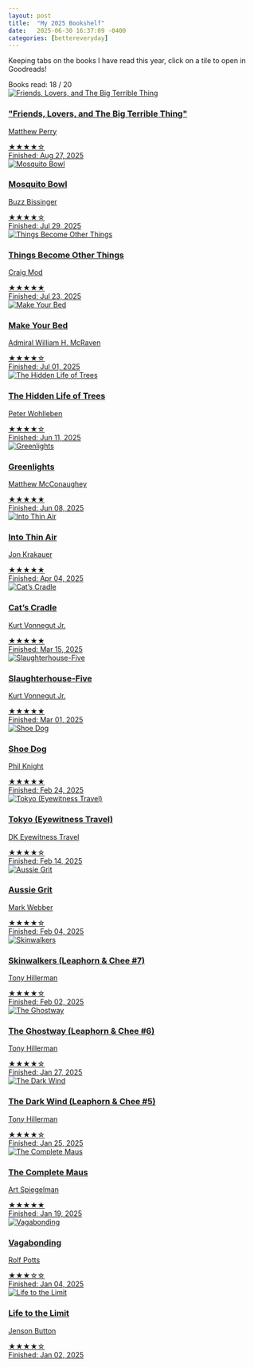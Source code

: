 ```yaml
---
layout: post
title:  "My 2025 Bookshelf"
date:   2025-06-30 16:37:09 -0400
categories: [bettereveryday]
---
```

Keeping tabs on the books I have read this year, click on a tile to open in Goodreads!

<div class="bookshelf-goal-meter">
  <span class="goal-label">Books read:</span>
  <span class="goal-current">18</span>
  <span class="goal-divider">/</span>
  <span class="goal-total">20</span>
  <div class="goal-meter-bar">
    <div class="goal-meter-fill" style="width: 90%"></div>
  </div>
</div>

<div class="bookshelf-grid">

  <a class="bookshelf-item" href="https://www.goodreads.com/book/show/59641216-friends-lovers-and-the-big-terrible-thing" target="_blank">
    <img src="/assets/bookshelf/friends.jpg" alt="Friends, Lovers, and The Big Terrible Thing" class="bookshelf-cover">
    <div class="bookshelf-content">
      <h3>"Friends, Lovers, and The Big Terrible Thing" </h3>
      <p>Matthew Perry</p>
      <div class="bookshelf-rating">★★★★☆</div>
      <div class="bookshelf-date">Finished: Aug 27, 2025</div>
    </div>
  </a>

  <a class="bookshelf-item" href="https://www.goodreads.com/book/show/58984654-the-mosquito-bowl" target="_blank">
    <img src="/assets/bookshelf/mosquito-bowl.jpg" alt="Mosquito Bowl" class="bookshelf-cover">
    <div class="bookshelf-content">
      <h3>Mosquito Bowl</h3>
      <p>Buzz Bissinger</p>
      <div class="bookshelf-rating">★★★★☆</div>
      <div class="bookshelf-date">Finished: Jul 29, 2025</div>
    </div>
  </a>

  <a class="bookshelf-item" href="https://www.goodreads.com/book/show/217245583-things-become-other-things" target="_blank">
    <img src="/assets/bookshelf/things-become-other-things.jpg" alt="Things Become Other Things" class="bookshelf-cover">
    <div class="bookshelf-content">
      <h3>Things Become Other Things</h3>
      <p>Craig Mod</p>
      <div class="bookshelf-rating">★★★★★</div>
      <div class="bookshelf-date">Finished: Jul 23, 2025</div>
    </div>
  </a>

  <a class="bookshelf-item" href="https://www.goodreads.com/book/show/31423133-make-your-bed" target="_blank">
    <img src="/assets/bookshelf/make-your-bed.jpg" alt="Make Your Bed" class="bookshelf-cover">
    <div class="bookshelf-content">
      <h3>Make Your Bed</h3>
      <p>Admiral William H. McRaven</p>
      <div class="bookshelf-rating">★★★★☆</div>
      <div class="bookshelf-date">Finished: Jul 01, 2025</div>
    </div>
  </a>

  <a class="bookshelf-item" href="https://www.goodreads.com/book/show/28256439-the-hidden-life-of-trees" target="_blank">
    <img src="/assets/bookshelf/hidden-life-of-trees.jpg" alt="The Hidden Life of Trees" class="bookshelf-cover">
    <div class="bookshelf-content">
      <h3>The Hidden Life of Trees</h3>
      <p>Peter Wohlleben</p>
      <div class="bookshelf-rating">★★★★☆</div>
      <div class="bookshelf-date">Finished: Jun 11, 2025</div>
    </div>
  </a>

  <a class="bookshelf-item" href="http://goodreads.com/book/show/52838315-greenlights" target="_blank">
    <img src="/assets/bookshelf/greenlights.jpg" alt="Greenlights" class="bookshelf-cover">
    <div class="bookshelf-content">
      <h3>Greenlights</h3>
      <p>Matthew McConaughey</p>
      <div class="bookshelf-rating">★★★★★</div>
      <div class="bookshelf-date">Finished: Jun 08, 2025</div>
    </div>
  </a>

  <a class="bookshelf-item" href="https://www.goodreads.com/book/show/1898.Into_Thin_Air" target="_blank">
    <img src="/assets/bookshelf/into-thin-air.jpg" alt="Into Thin Air" class="bookshelf-cover">
    <div class="bookshelf-content">
      <h3>Into Thin Air</h3>
      <p>Jon Krakauer</p>
      <div class="bookshelf-rating">★★★★★</div>
      <div class="bookshelf-date">Finished: Apr 04, 2025</div>
    </div>
  </a>

  <a class="bookshelf-item" href="https://www.goodreads.com/book/show/135479.Cat_s_Cradle" target="_blank">
    <img src="/assets/bookshelf/cats-cradle.jpg" alt="Cat’s Cradle" class="bookshelf-cover">
    <div class="bookshelf-content">
      <h3>Cat’s Cradle</h3>
      <p>Kurt Vonnegut Jr.</p>
      <div class="bookshelf-rating">★★★★★</div>
      <div class="bookshelf-date">Finished: Mar 15, 2025</div>
    </div>
  </a>

  <a class="bookshelf-item" href="https://www.goodreads.com/book/show/4981.Slaughterhouse_Five" target="_blank">
    <img src="/assets/bookshelf/slaughterhouse-five.jpg" alt="Slaughterhouse-Five" class="bookshelf-cover">
    <div class="bookshelf-content">
      <h3>Slaughterhouse-Five</h3>
      <p>Kurt Vonnegut Jr.</p>
      <div class="bookshelf-rating">★★★★★</div>
      <div class="bookshelf-date">Finished: Mar 01, 2025</div>
    </div>
  </a>

  <a class="bookshelf-item" href="https://www.goodreads.com/book/show/27220736-shoe-dog" target="_blank">
    <img src="/assets/bookshelf/shoe-dog.jpg" alt="Shoe Dog" class="bookshelf-cover">
    <div class="bookshelf-content">
      <h3>Shoe Dog</h3>
      <p>Phil Knight</p>
      <div class="bookshelf-rating">★★★★★</div>
      <div class="bookshelf-date">Finished: Feb 24, 2025</div>
    </div>
  </a>

  <a class="bookshelf-item" href="https://www.goodreads.com/book/show/17713680-tokyo" target="_blank">
    <img src="/assets/bookshelf/tokyo.jpg" alt="Tokyo (Eyewitness Travel)" class="bookshelf-cover">
    <div class="bookshelf-content">
      <h3>Tokyo (Eyewitness Travel)</h3>
      <p>DK Eyewitness Travel</p>
      <div class="bookshelf-rating">★★★★☆</div>
      <div class="bookshelf-date">Finished: Feb 14, 2025</div>
    </div>
  </a>

  <a class="bookshelf-item" href="https://www.goodreads.com/book/show/26023669-aussie-grit" target="_blank">
    <img src="/assets/bookshelf/aussie-grit.jpg" alt="Aussie Grit" class="bookshelf-cover">
    <div class="bookshelf-content">
      <h3>Aussie Grit</h3>
      <p>Mark Webber</p>
      <div class="bookshelf-rating">★★★★☆</div>
      <div class="bookshelf-date">Finished: Feb 04, 2025</div>
    </div>
  </a>

  <a class="bookshelf-item" href="https://www.goodreads.com/book/show/48162.Skinwalkers" target="_blank">
    <img src="/assets/bookshelf/skinwalkers.jpg" alt="Skinwalkers" class="bookshelf-cover">
    <div class="bookshelf-content">
      <h3>Skinwalkers (Leaphorn & Chee #7)</h3>
      <p>Tony Hillerman</p>
      <div class="bookshelf-rating">★★★★☆</div>
      <div class="bookshelf-date">Finished: Feb 02, 2025</div>
    </div>
  </a>

  <a class="bookshelf-item" href="https://www.goodreads.com/book/show/48118.The_Ghostway" target="_blank">
    <img src="/assets/bookshelf/the-ghostway.jpg" alt="The Ghostway" class="bookshelf-cover">
    <div class="bookshelf-content">
      <h3>The Ghostway (Leaphorn & Chee #6)</h3>
      <p>Tony Hillerman</p>
      <div class="bookshelf-rating">★★★★☆</div>
      <div class="bookshelf-date">Finished: Jan 27, 2025</div>
    </div>
  </a>

  <a class="bookshelf-item" href="https://www.goodreads.com/book/show/48093" target="_blank">
    <img src="/assets/bookshelf/the-dark-wind.jpg" alt="The Dark Wind" class="bookshelf-cover">
    <div class="bookshelf-content">
      <h3>The Dark Wind (Leaphorn & Chee #5)</h3>
      <p>Tony Hillerman</p>
      <div class="bookshelf-rating">★★★★☆</div>
      <div class="bookshelf-date">Finished: Jan 25, 2025</div>
    </div>
  </a>

  <a class="bookshelf-item" href="https://www.goodreads.com/book/show/15195.The_Complete_Maus" target="_blank">
    <img src="/assets/bookshelf/complete-maus.jpg" alt="The Complete Maus" class="bookshelf-cover">
    <div class="bookshelf-content">
      <h3>The Complete Maus</h3>
      <p>Art Spiegelman</p>
      <div class="bookshelf-rating">★★★★★</div>
      <div class="bookshelf-date">Finished: Jan 19, 2025</div>
    </div>
  </a>

  <a class="bookshelf-item" href="https://www.goodreads.com/book/show/100247.Vagabonding" target="_blank">
    <img src="/assets/bookshelf/vagabonding.jpg" alt="Vagabonding" class="bookshelf-cover">
    <div class="bookshelf-content">
      <h3>Vagabonding</h3>
      <p>Rolf Potts</p>
      <div class="bookshelf-rating">★★★☆☆</div>
      <div class="bookshelf-date">Finished: Jan 04, 2025</div>
    </div>
  </a>

  <a class="bookshelf-item" href="https://www.goodreads.com/book/show/35441224-life-to-the-limit" target="_blank">
    <img src="/assets/bookshelf/life-to-the-limit.jpg" alt="Life to the Limit" class="bookshelf-cover">
    <div class="bookshelf-content">
      <h3>Life to the Limit</h3>
      <p>Jenson Button</p>
      <div class="bookshelf-rating">★★★★☆</div>
      <div class="bookshelf-date">Finished: Jan 02, 2025</div>
    </div>
  </a>

</div>